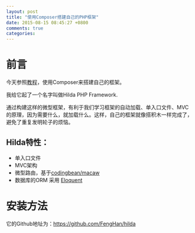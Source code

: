 ```yaml
---
layout: post
title: "使用Composer搭建自己的PHP框架"
date: 2015-08-15 08:45:27 +0800
comments: true
categories: 
---
```


# 前言

今天参照[教程](http://lvwenhan.com/php/410.html)，使用Composer来搭建自己的框架。

我给它起了一个名字叫做Hilda PHP Framework.

通过构建这样的微型框架，有利于我们学习框架的自动加载、单入口文件、MVC的原理，因为需要什么，就加载什么。这样，自己的框架就像搭积木一样完成了，避免了重复发明轮子的烦恼。


## Hilda特性：

- 单入口文件
- MVC架构
- 微型路由，基于[codingbean/macaw](https://packagist.org/packages/codingbean/macaw)
- 数据库的ORM 采用 [Eloquent](http://laravel-china.org/docs/5.0/eloquent)


# 安装方法
它的Github地址为：<https://github.com/FengHan/hilda>



